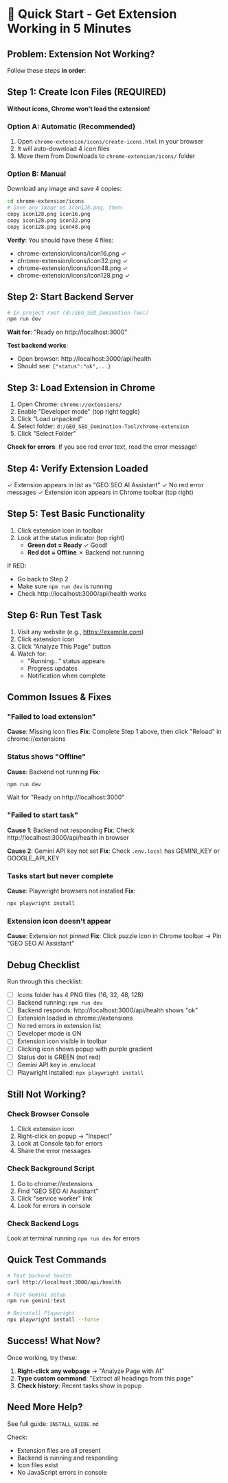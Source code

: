 # 🚀 Quick Start - Get Extension Working in 5 Minutes

## Problem: Extension Not Working?

Follow these steps **in order**:

## Step 1: Create Icon Files (REQUIRED)

**Without icons, Chrome won't load the extension!**

### Option A: Automatic (Recommended)
1. Open `chrome-extension/icons/create-icons.html` in your browser
2. It will auto-download 4 icon files
3. Move them from Downloads to `chrome-extension/icons/` folder

### Option B: Manual
Download any image and save 4 copies:
```bash
cd chrome-extension/icons
# Save any image as icon128.png, then:
copy icon128.png icon16.png
copy icon128.png icon32.png  
copy icon128.png icon48.png
```

**Verify**: You should have these 4 files:
- chrome-extension/icons/icon16.png ✓
- chrome-extension/icons/icon32.png ✓
- chrome-extension/icons/icon48.png ✓
- chrome-extension/icons/icon128.png ✓

## Step 2: Start Backend Server

```bash
# In project root (d:/GEO_SEO_Domination-Tool)
npm run dev
```

**Wait for**: "Ready on http://localhost:3000"

**Test backend works**:
- Open browser: http://localhost:3000/api/health
- Should see: `{"status":"ok",...}`

## Step 3: Load Extension in Chrome

1. Open Chrome: `chrome://extensions/`
2. Enable "Developer mode" (top right toggle)
3. Click "Load unpacked"
4. Select folder: `d:/GEO_SEO_Domination-Tool/chrome-extension`
5. Click "Select Folder"

**Check for errors**: If you see red error text, read the error message!

## Step 4: Verify Extension Loaded

✓ Extension appears in list as "GEO SEO AI Assistant"
✓ No red error messages
✓ Extension icon appears in Chrome toolbar (top right)

## Step 5: Test Basic Functionality

1. Click extension icon in toolbar
2. Look at the status indicator (top right)
   - **Green dot = Ready** ✓ Good!
   - **Red dot = Offline** ✗ Backend not running

If RED:
- Go back to Step 2
- Make sure `npm run dev` is running
- Check http://localhost:3000/api/health works

## Step 6: Run Test Task

1. Visit any website (e.g., https://example.com)
2. Click extension icon
3. Click "Analyze This Page" button
4. Watch for:
   - "Running..." status appears
   - Progress updates
   - Notification when complete

## Common Issues & Fixes

### "Failed to load extension"
**Cause**: Missing icon files
**Fix**: Complete Step 1 above, then click "Reload" in chrome://extensions

### Status shows "Offline"
**Cause**: Backend not running
**Fix**: 
```bash
npm run dev
```
Wait for "Ready on http://localhost:3000"

### "Failed to start task"
**Cause 1**: Backend not responding
**Fix**: Check http://localhost:3000/api/health in browser

**Cause 2**: Gemini API key not set
**Fix**: Check `.env.local` has GEMINI_KEY or GOOGLE_API_KEY

### Tasks start but never complete
**Cause**: Playwright browsers not installed
**Fix**:
```bash
npx playwright install
```

### Extension icon doesn't appear
**Cause**: Extension not pinned
**Fix**: Click puzzle icon in Chrome toolbar → Pin "GEO SEO AI Assistant"

## Debug Checklist

Run through this checklist:

- [ ] Icons folder has 4 PNG files (16, 32, 48, 128)
- [ ] Backend running: `npm run dev` 
- [ ] Backend responds: http://localhost:3000/api/health shows "ok"
- [ ] Extension loaded in chrome://extensions
- [ ] No red errors in extension list
- [ ] Developer mode is ON
- [ ] Extension icon visible in toolbar
- [ ] Clicking icon shows popup with purple gradient
- [ ] Status dot is GREEN (not red)
- [ ] Gemini API key in .env.local
- [ ] Playwright installed: `npx playwright install`

## Still Not Working?

### Check Browser Console
1. Click extension icon
2. Right-click on popup → "Inspect"
3. Look at Console tab for errors
4. Share the error messages

### Check Background Script
1. Go to chrome://extensions
2. Find "GEO SEO AI Assistant"
3. Click "service worker" link
4. Look for errors in console

### Check Backend Logs
Look at terminal running `npm run dev` for errors

## Quick Test Commands

```bash
# Test backend health
curl http://localhost:3000/api/health

# Test Gemini setup
npm run gemini:test

# Reinstall Playwright
npx playwright install --force
```

## Success! What Now?

Once working, try these:

1. **Right-click any webpage** → "Analyze Page with AI"
2. **Type custom command**: "Extract all headings from this page"
3. **Check history**: Recent tasks show in popup

## Need More Help?

See full guide: `INSTALL_GUIDE.md`

Check:
- Extension files are all present
- Backend is running and responding  
- Icon files exist
- No JavaScript errors in console
